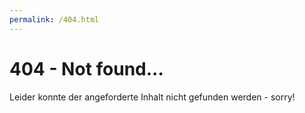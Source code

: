 ```yaml
---
permalink: /404.html
---
```


# 404 - Not found...

Leider konnte der angeforderte Inhalt nicht gefunden werden - sorry!

